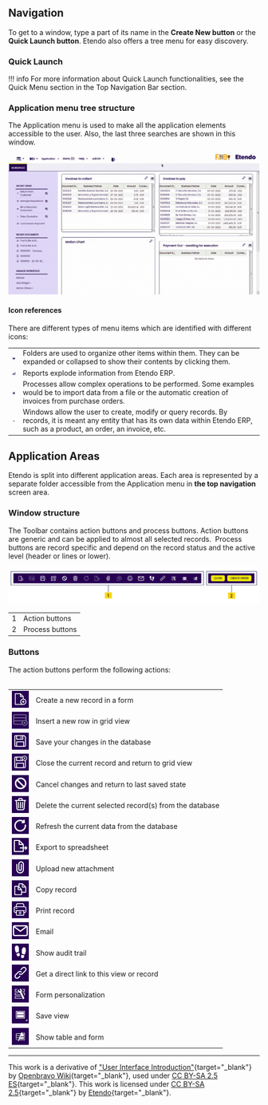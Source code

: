 ## Navigation 

To get to a window, type a part of its name in the **Create New button** or the **Quick Launch button**. Etendo also offers a tree menu for easy discovery.

### Quick Launch

!!! info
    For more information about Quick Launch functionalities, see the Quick Menu section in the Top Navigation Bar section.


### Application menu tree structure

The Application menu is used to make all the application elements accessible to the user. Also, the last three searches are shown in this window.

![Application menu navigation](/docs/assets/drive/15OtgKjJ76XdA_PLUgQIY21SLVtSU-34j.png)

#### Icon references

There are different types of menu items which are identified with different icons:

|     |     |
| --- | --- |
| ![](/docs/assets/drive/1apop_xv-FUNdRrbFRKYftecCOtoNPBsW.png ) | Folders are used to organize other items within them. They can be expanded or collapsed to show their contents by clicking them. |
| ![](/docs/assets/drive/1NRP6x7Skj7LAT4mVS3QtloWPHncJGIQD.png) | Reports explode information from Etendo ERP. |
| ![](/docs/assets/drive/19YyKApp-ccjaq7vy_2NkpEtEOimOU1jW.png) | Processes allow complex operations to be performed. Some examples would be to import data from a file or the automatic creation of invoices from purchase orders. |
| ![](/docs/assets/drive/1uO4tHOiBKtbZC9303O3-we-NWVlYLgQx.png) | Windows allow the user to create, modify or query records. By records, it is meant any entity that has its own data within Etendo ERP, such as a product, an order, an invoice, etc. |

## Application Areas 

Etendo is split into different application areas. Each area is represented by a separate folder accessible from the Application menu in **the top navigation** screen area.

### Window structure

The Toolbar contains action buttons and process buttons. Action buttons are generic and can be applied to almost all selected records.  Process buttons are record specific and depend on the record status and the active level (header or lines or lower).

![Window structure](/docs/assets/drive/14FFpTaeNhX8GcezEMlHcoECXHqw_6hqT.png)

|     |     |
| --- | --- |
| 1   | Action buttons |
| 2   | Process buttons |

### Buttons

The action buttons perform the following actions:   
 

|     |     |
| --- | --- |
| ![Create new record](/docs/assets/drive/1GKlIMPwsdJGcBxlsAaPPA1JKLtltwKtE.png) | Create a new record in a form 
| ![Insert new row](/docs/assets/drive/1Y1C3_1wbieXR4kT8N5m8R0U2mkXw5kdG.png) | Insert a new row in grid view 
| ![Save your changes](/docs/assets/drive/1XhR2JA823h4QSC0WDHjFZBsu_vfwf0OH.png) | Save your changes in the database 
| ![Close current record](/docs/assets/drive/1dBa6cXcbn42LpfdNixq_vTi6sXfd8Keq.png) | Close the current record and return to grid view 
| ![Cancel changes](/docs/assets/drive/1NsE9zY7TiPoUgYIQ8UppUVObXUKVVY4S.png) | Cancel changes and return to last saved state 
| ![Delete current record](/docs/assets/drive/1d4lwOizdurcc-TbeKyf-hHr9AoiybAVN.png) | Delete the current selected record(s) from the database |
| ![Refresh current data](/docs/assets/drive/1VYT35K3_gln6IhYBW8H9L5Qj-fQ_2zMS.png) | Refresh the current data from the database 
| ![Export to spreadsheet](/docs/assets/drive/1DiWO0xVHHDOOX1VubqN2jTCUllOwLpaF.png) | Export to spreadsheet 
| ![Upload new attachment](/docs/assets/drive/1GpERUp_lqI33tTyeajqKkwBmuMlDqhwH.png) | Upload new attachment 
| ![Copy record](/docs/assets/drive/1KC4OssTS5KT53zrp6-x7IjLk7af6Wa7x.png) | Copy record 
| ![Print record](/docs/assets/drive/12xqXpyWebW_9nS51oKncFUuMKL_3XPMs.png) | Print record 
| ![Show audit trail](/docs/assets/drive/1cOwiLhDDaipaNp8WUoZ_YV2KK0M9jNmM.png) | Email 
| ![Show audit trail](/docs/assets/drive/16ZwtS_WTw9JN2rgMXqztMl-30PufisGJ.png) | Show audit trail 
| ![Get a direct link](/docs/assets/drive/1cNvwjtP2gv3q0IcLr7WzK-dzqJePnFdK.png) | Get a direct link to this view or record 
| ![Form personalization](/docs/assets/drive/1QttVniwTrd0JC-QabYjnXzunnC9dIZx1.png) | Form personalization 
| ![Save view](/docs/assets/drive/1DEpV-kFC2K9JvhSD0eeEhgjPFcM7bi6W.png) | Save view |.png
| ![Show table and form](/docs/assets/drive/1kSNsODGVIbTbEDzYRDqR_LqCVKk0_sXp.png) | Show table and form |.png

---
This work is a derivative of ["User Interface Introduction"](http://wiki.openbravo.com/wiki/User_Interface_Introduction){target="_blank"} by [Openbravo Wiki](http://wiki.openbravo.com/wiki/Welcome_to_Openbravo){target="_blank"}, used under [CC BY-SA 2.5 ES](https://creativecommons.org/licenses/by-sa/2.5/es/){target="_blank"}. This work is licensed under [CC BY-SA 2.5](https://creativecommons.org/licenses/by-sa/2.5/){target="_blank"} by [Etendo](https://etendo.software){target="_blank"}.